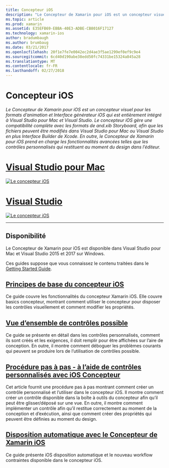 ```yaml
---
title: Concepteur iOS
description: "Le Concepteur de Xamarin pour iOS est un concepteur visuel pour les formats d’animation et Interface générateur iOS qui est entièrement intégré à Visual Studio pour Mac et Visual Studio. Le concepteur iOS gère une compatibilité complète avec les formats de and.xib Storyboard, afin que les fichiers peuvent être modifiés dans Visual Studio pour Mac ou Visual Studio en plus Interface Builder de Xcode. En outre, le Concepteur de Xamarin pour iOS prend en charge les fonctionnalités avancées telles que les contrôles personnalisés qui restituent au moment du design dans l’éditeur."
ms.topic: article
ms.prod: xamarin
ms.assetid: E35EFB69-EBBA-40E3-ADBE-CB8016F17127
ms.technology: xamarin-ios
author: bradumbaugh
ms.author: brumbaug
ms.date: 03/21/2017
ms.openlocfilehash: 20f1e7fe7e0042ec2d4ae3f5ae1299ef0ef9c9e4
ms.sourcegitcommit: 6cd40d190abe38edd50fc74331be15324a845a28
ms.translationtype: MT
ms.contentlocale: fr-FR
ms.lasthandoff: 02/27/2018
---
```

# <a name="ios-designer"></a>Concepteur iOS

_Le Concepteur de Xamarin pour iOS est un concepteur visuel pour les formats d’animation et Interface générateur iOS qui est entièrement intégré à Visual Studio pour Mac et Visual Studio. Le concepteur iOS gère une compatibilité complète avec les formats de and.xib Storyboard, afin que les fichiers peuvent être modifiés dans Visual Studio pour Mac ou Visual Studio en plus Interface Builder de Xcode. En outre, le Concepteur de Xamarin pour iOS prend en charge les fonctionnalités avancées telles que les contrôles personnalisés qui restituent au moment du design dans l’éditeur._

# <a name="visual-studio-for-mactabvsmac"></a>[Visual Studio pour Mac](#tab/vsmac)


[![](images/designer-new1.png "Le concepteur iOS")](images/designer-new1.png)


# <a name="visual-studiotabvswin"></a>[Visual Studio](#tab/vswin)


[![](images/designer-vs.png "Le concepteur iOS")](images/designer-vs.png)


-----

## <a name="availability"></a>Disponibilité

Le Concepteur de Xamarin pour iOS est disponible dans Visual Studio pour Mac et Visual Studio 2015 et 2017 sur Windows.

Ces guides suppose que vous connaissez le contenu traitées dans le [Getting Started Guide](~/ios/get-started/index.md).


## <a name="ios-designer-basicsintroductionmd"></a>[Principes de base du concepteur iOS](introduction.md)

Ce guide couvre les fonctionnalités du concepteur Xamarin iOS. Elle couvre basics concepteur, montrant comment utiliser le concepteur pour disposer les contrôles visuellement et comment modifier les propriétés.

##  <a name="designable-controls-overviewios-designable-controls-overviewmd"></a>[Vue d’ensemble de contrôles possible](ios-designable-controls-overview.md)

Ce guide se présente en détail dans les contrôles personnalisés, comment ils sont créés et les exigences, il doit remplir pour être affichées sur l’aire de conception. En outre, il montre comment déboguer les problèmes courants qui peuvent se produire lors de l’utilisation de contrôles possible.

##  <a name="walkthrough---using-custom-controls-with-ios-designerios-designable-controls-walkthroughmd"></a>[Procédure pas à pas - à l’aide de contrôles personnalisés avec iOS Concepteur](ios-designable-controls-walkthrough.md)

Cet article fournit une procédure pas à pas montrant comment créer un contrôle personnalisé et l’utiliser dans le concepteur iOS. Il montre comment créer un contrôle disponible dans la boîte à outils du concepteur afin qu’il peut être glisser/déposé sur une vue. En outre, il montre comment implémenter un contrôle afin qu’il restitue correctement au moment de la conception et d’exécution, ainsi que comment créer des propriétés qui peuvent être définies au moment du design.

##  <a name="auto-layout-with-the-xamarin-ios-designerdesigner-auto-layoutmd"></a>[Disposition automatique avec le Concepteur de Xamarin iOS](designer-auto-layout.md)

Ce guide présente iOS disposition automatique et le nouveau workflow contraintes disponible dans le concepteur iOS.

